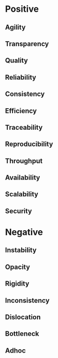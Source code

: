 

# Positive #
## Agility ##
## Transparency ##
## Quality ##
## Reliability ##
## Consistency ##
## Efficiency ##
## Traceability ##
## Reproducibility ##
## Throughput ##
## Availability ##
## Scalability ##
## Security ##

# Negative #
## Instability ##
## Opacity ##
## Rigidity ##
## Inconsistency ##
## Dislocation ##
## Bottleneck ##
## Adhoc ##